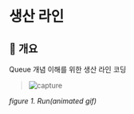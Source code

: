 # 생산 라인
## 📢 개요
  Queue 개념 이해를 위한 생산 라인 코딩
  >![capture](https://github.com/kbm0996/Practice-ETC/blob/master/QueueConceptExample-ProductionLine/figure/run.gif)
  
  *figure 1. Run(animated gif)*

